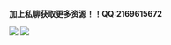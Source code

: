 <p><strong>加上私聊获取更多资源！！QQ:2169615672</strong></p>
<img src= "http://a1.qpic.cn/psc?/V53zRJpj2cNBNf0P0tCF4Y0fKa0760f6/ruAMsa53pVQWN7FLK88i5mmu9V0LzqtA5wbYbCfu6ogLxVa*M2pxqTn3NDwcI9ngAOXjt.pftkDNWYKil*OqhgsYo98ZEqxJaV4SLIY60z0!/c&ek=1&kp=1&pt=0&bo=2gRdBQAAAAABF7Y!&t=5&tl=3&vuin=1258620858&tm=1597392000&sce=60-2-2&rf=0-0" />
<img src= "http://a1.qpic.cn/psc?/V11LkTvI4IVhgM/ruAMsa53pVQWN7FLK88i5vOKSsEDccKeFRACfR3KcybQuR5PjAz0jBnWpHj2QbvoeRU3wAIxikTe0gguMrGxEIEQaAovdKO*9XKKm6JAPBw!/b&ek=1&kp=1&pt=0&bo=vAJEBLwCRAQBGT4!&tl=3&vuin=1258620858&tm=1597384800&sce=60-2-2&rf=viewer_4" />
